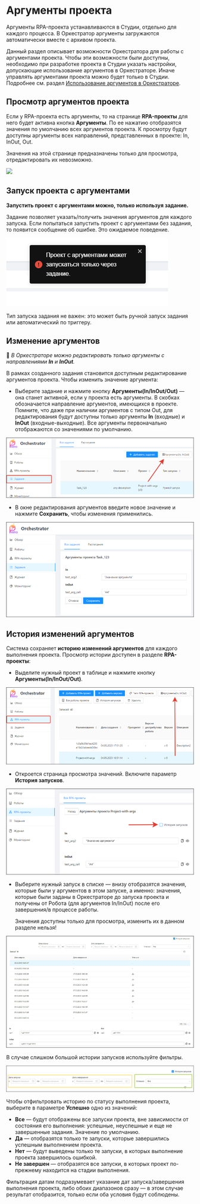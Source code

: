 # Аргументы проекта

Аргументы RPA-проекта устанавливаются в Студии, отдельно для каждого процесса. В Оркестратор аргументы загружаются автоматически вместе с архивом проекта. 

Данный раздел описывает возможности Оркестратора для работы с аргументами проекта. Чтобы эти возможности были доступны, необходимо при разработке проекта в Студии указать настройки, допускающие использование аргументов в Оркестраторе. Иначе управлять аргументами проекта можно будет только в Студии. Подробнее см. раздел [Использование аргументов в Оркестраторе](https://docs.primo-rpa.ru/primo-rpa/primo-studio/process/args#argumenty-orkestratora). 



## Просмотр аргументов проекта

Если у RPA-проекта есть аргументы, то на странице **RPA-проекты** для него будет активна кнопка **Аргументы**. По ее нажатию отобразятся значения по умолчанию всех аргументов проекта. К просмотру будут доступны аргументы всех направлений, представленных в проекте: In, InOut, Out. 

Значения на этой странице предназначены только для просмотра, отредактировать их невозможно.

![](<../../../.gitbook/assets1/>)


## Запуск проекта с аргументами

**Запустить проект с аргументами можно, только используя задание.** 

Задание позволяет указать/получить значения аргументов для каждого запуска. Если попытаться запустить проект с аргументами без задания, то появится сообщение об ошибке. Это ожидаемое поведение.

![](<../../../.gitbook/assets/error-for-project-args.png>) 

Тип запуска задания не важен: это может быть ручной запуск задания или автоматический по триггеру. 



## Изменение аргументов
:small_orange_diamond: *В Оркестраторе можно редактировать только аргументы с направлениями **In** и **InOut**.*

В рамках созданного задания становится доступным редактирование аргументов проекта. Чтобы изменить значение аргумента:
* Выберите задание и нажмите кнопку **Аргументы(In/InOut/Out)** — она станет активной, если у проекта есть аргументы. В скобках обозначается направление аргументов, имеющихся в проекте. Помните, что даже при наличии аргументов с типом Out, для редактирования будут доступны только аргументы **In** (входные) и **InOut** (входные-выходные). Все аргументы первоначально отображаются со значениями по умолчанию.

![](<../../../.gitbook/assets/task-for-args.png>) 

* В окне редактирования аргументов введите новое значение и нажмите **Сохранить**, чтобы изменения применились.

![](<../../../.gitbook/assets/editing-args.png>) 

## История изменений аргументов

Система сохраняет **историю изменений аргументов** для каждого выполнения проекта. Просмотр истории доступен в разделе **RPA-проекты**:
* Выделите нужный проект в таблице и нажмите кнопку **Аргументы(In/InOut/Out)**. 

![](<../../../.gitbook/assets/projects-button-args.png>) 

* Откроется страница просмотра значений. Включите параметр **История запусков**. 

![](<../../../.gitbook/assets/projects-args-history-parametr.png>) 

* Выберите нужный запуск в списке — внизу отобразятся значения, которые были у аргументов в этом запуске, а именно: значения, которые были заданы в Оркестраторе до запуска проекта и получены от Робота (для аргументов In/InOut) после его завершения/в процессе работы.
  
  Значения доступны только для просмотра, изменить их в данном разделе нельзя!

![](<../../../.gitbook/assets/orch-args-run-history.png>) 

В случае слишком большой истории запусков используйте фильтры.

![](<../../../.gitbook/assets/filter.png>) 

Чтобы отфильтровать историю по статусу выполнения проекта, выберите в параметре **Успешно** одно из значений:
* **Все** — будут отображены все запуски проекта, вне зависимости от состояния его выполнения: успешные, неуспешные и еще не завершенные задания. Значение по умолчанию. 
* **Да** — отобразятся только те запуски, которые завершились успешным выполнением проекта.
* **Нет** — будут выведены только те запуски, в которых выполнение проекта завершилось ошибкой.
* **Не завершен** — отобразятся все запуски, в которых проект по-прежнему находится на стадии выполнения.

Фильтрация датам подразумевает указание дат запуска/завершения выполнения проекта, либо обоих диапазонов сразу — в этом случае результат отобразится, только если оба условия будут соблюдены.

